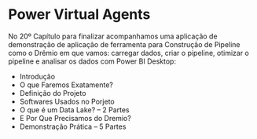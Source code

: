 # Power Virtual Agents

No 20º Capítulo para finalizar acompanhamos uma aplicação de demonstração de aplicação de ferramenta para Construção de Pipeline como o Drêmio em que vamos: carregar dados, criar o pipeline, otimizar o pipeline e analisar os dados com Power BI Desktop:
<ul>
  <li>Introdução</li>
  <li>O que Faremos Exatamente?</li>
  <li>Definição do Projeto</li>
  <li>Softwares Usados no Porjeto</li>
  <li>O que é um Data Lake? – 2 Partes</li>
  <li>E Por Que Precisamos do Dremio?</li>
  <li>Demonstração Prática – 5 Partes</li>
</ul>